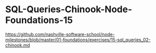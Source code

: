 # SQL-Queries-Chinook-Node-Foundations-15
https://github.com/nashville-software-school/node-milestones/blob/master/01-foundations/exercises/15-sql_queries_02-chinook.md

